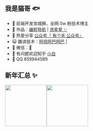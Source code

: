 ## 我是猫哥 🐟

- 🐧 前端开发攻城狮，全网 0w 粉技术博主
- 🏡 作品：<a href="https://www.ce-nav.cn" target="_blank">编程导航</a> | <a href="https://github.com/liyupi/code-nav" target="_blank">求星星 ✨</a>
- 🌱 热爱分享 <a href="" target="_blank">公众号『 有个毛 公众号』</a>
- 😺 趣讲技术：<a href="https://space.bilibili.com/12890453" target="_blank">阿坝阿巴阿巴</a> | 
- 💬 微信：🤣
- 🤔 有问题欢迎知乎 <a href="https://www.zhihu.com/people/xiao-bai-22-5-65" target="_blank">小白</a>
- 👬 QQ 859944589

## 新年汇总 ✨

<img align="" height="137px" src="https://github-readme-stats.vercel.app/api?username=liyupi&hide_title=true&hide_border=true&show_icons=true&include_all_commits=true&line_height=21&bg_color=0,EC6C6C,FFD479,FFFC79,73FA79&theme=graywhite&locale=cn" /><img align="" height="137px" src="https://github-readme-stats.vercel.app/api/top-langs/?username=liyupi&hide_title=true&hide_border=true&layout=compact&bg_color=0,73FA79,73FDFF,D783FF&theme=graywhite&locale=cn" />
